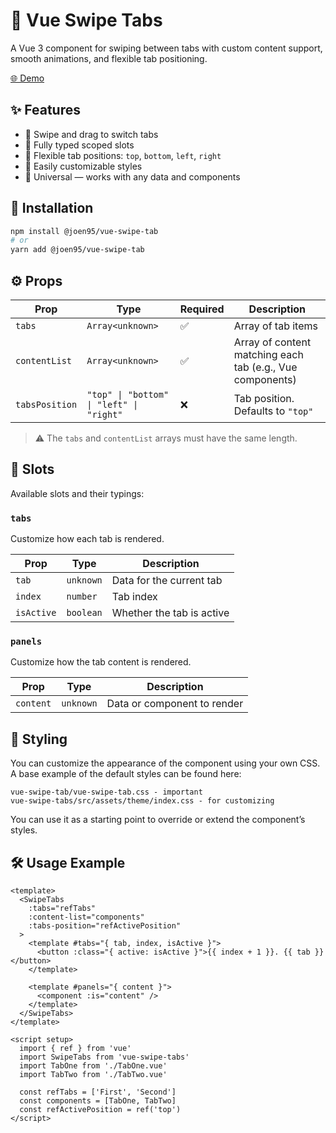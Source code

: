 # 📱 Vue Swipe Tabs

A Vue 3 component for swiping between tabs with custom content support, smooth animations, and flexible tab positioning.

[🌐 Demo](http://vue-swipe-tab.mb-works.fun/)

## ✨ Features

- 🔄 Swipe and drag to switch tabs
- 🧩 Fully typed scoped slots
- 📍 Flexible tab positions: `top`, `bottom`, `left`, `right`
- 🎨 Easily customizable styles
- 🧱 Universal — works with any data and components

## 🚀 Installation

```bash
npm install @joen95/vue-swipe-tab
# or
yarn add @joen95/vue-swipe-tab
```

## ⚙️ Props

| Prop           | Type              | Required | Description                                                             |
|----------------|-------------------|----------|-------------------------------------------------------------------------|
| `tabs`         | `Array<unknown>`  | ✅       | Array of tab items                                                      |
| `contentList`  | `Array<unknown>`  | ✅       | Array of content matching each tab (e.g., Vue components)              |
| `tabsPosition` | `"top" \| "bottom" \| "left" \| "right"` | ❌ | Tab position. Defaults to `"top"`                                      |

> ⚠️ The `tabs` and `contentList` arrays must have the same length.

## 🧩 Slots

Available slots and their typings:

### `tabs`

Customize how each tab is rendered.

| Prop       | Type       | Description                |
|------------|------------|----------------------------|
| `tab`      | `unknown`  | Data for the current tab   |
| `index`    | `number`   | Tab index                  |
| `isActive` | `boolean`  | Whether the tab is active  |

### `panels`

Customize how the tab content is rendered.

| Prop       | Type       | Description                    |
|------------|------------|--------------------------------|
| `content`  | `unknown`  | Data or component to render    |

## 🎨 Styling

You can customize the appearance of the component using your own CSS.  
A base example of the default styles can be found here:

```
vue-swipe-tab/vue-swipe-tab.css - important
vue-swipe-tabs/src/assets/theme/index.css - for customizing
```

You can use it as a starting point to override or extend the component’s styles.

## 🛠 Usage Example

```vue
<template>
  <SwipeTabs
    :tabs="refTabs"
    :content-list="components"
    :tabs-position="refActivePosition"
  >
    <template #tabs="{ tab, index, isActive }">
      <button :class="{ active: isActive }">{{ index + 1 }}. {{ tab }}</button>
    </template>

    <template #panels="{ content }">
      <component :is="content" />
    </template>
  </SwipeTabs>
</template>

<script setup>
  import { ref } from 'vue'
  import SwipeTabs from 'vue-swipe-tabs'
  import TabOne from './TabOne.vue'
  import TabTwo from './TabTwo.vue'

  const refTabs = ['First', 'Second']
  const components = [TabOne, TabTwo]
  const refActivePosition = ref('top')
</script>
```
